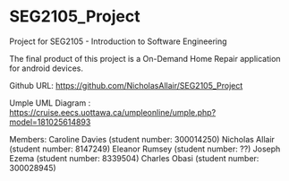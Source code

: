 # SEG2105_Project
Project for SEG2105 - Introduction to Software Engineering

The final product of this project is a On-Demand Home Repair application for android devices.

Github URL: https://github.com/NicholasAllair/SEG2105_Project

Umple UML Diagram : https://cruise.eecs.uottawa.ca/umpleonline/umple.php?model=181025614893


Members:
Caroline Davies (student number: 300014250)
Nicholas Allair (student number: 8147249)
Eleanor Rumsey (student number: ??)
Joseph Ezema (student number: 8339504)
Charles Obasi (student number: 300028945)
